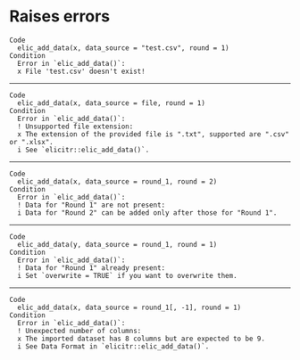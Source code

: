 # Raises errors 

    Code
      elic_add_data(x, data_source = "test.csv", round = 1)
    Condition
      Error in `elic_add_data()`:
      x File 'test.csv' doesn't exist!

---

    Code
      elic_add_data(x, data_source = file, round = 1)
    Condition
      Error in `elic_add_data()`:
      ! Unsupported file extension:
      x The extension of the provided file is ".txt", supported are ".csv" or ".xlsx".
      i See `elicitr::elic_add_data()`.

---

    Code
      elic_add_data(x, data_source = round_1, round = 2)
    Condition
      Error in `elic_add_data()`:
      ! Data for "Round 1" are not present:
      i Data for "Round 2" can be added only after those for "Round 1".

---

    Code
      elic_add_data(y, data_source = round_1, round = 1)
    Condition
      Error in `elic_add_data()`:
      ! Data for "Round 1" already present:
      i Set `overwrite = TRUE` if you want to overwrite them.

---

    Code
      elic_add_data(x, data_source = round_1[, -1], round = 1)
    Condition
      Error in `elic_add_data()`:
      ! Unexpected number of columns:
      x The imported dataset has 8 columns but are expected to be 9.
      i See Data Format in `elicitr::elic_add_data()`.

